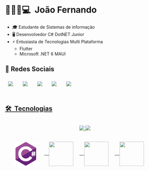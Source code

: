 # 👨🏻‍💻💻 &nbsp;João Fernando
  - 🎓 Estudante de Sistemas de informação
  - 🖥️ Desenvolvedor C# DotNET Junior
  - ⚡ Entusiasta de Tecnologias Multi Plataforma
    - Flutter
    - Microsoft .NET 6 MAUI

## 💬 Redes Sociais 
<div name="redessociais" align="center" style="display: flex; flex-wrap: wrap;">
  <a href="#" style="margin: 10px;">  
      <img src="https://img.shields.io/badge/LinkedIn-0e76a8?style=for-the-badge&logo=linkedin&logoColor=white&labelColor=0b5e86" target="_blank">
  </a>
  &nbsp;&nbsp;&nbsp;
  <a href"#" style="margin: 10px;">
      <img src="https://img.shields.io/badge/Outlook-0e70c8?style=for-the-badge&logo=microsoftoutlook&logoColor=white&labelColor=0b5aa0">
  </a>
  &nbsp;&nbsp;&nbsp;
   <a href="#" style="margin: 10px;">
      <img src="https://img.shields.io/badge/Instagram-E4805F?style=for-the-badge&logo=instagram&logoColor=white&labelColor=A03347">
   </a>
  &nbsp;&nbsp;&nbsp;
  <a style="margin: 10px;" href="https://www.youtube.com/channel/UCmuDm5HN4u2LjsbIZ0Tbikw" target="_blank">
    <img src="https://img.shields.io/badge/YouTube-FF0000?style=for-the-badge&logo=youtube&logoColor=white&labelColor=9c0507" target="_blank">
  </a>
  &nbsp;&nbsp;&nbsp;
   <a href="#" style="margin: 10px;">
      <img src="https://img.shields.io/badge/Twitch-9146FF?style=for-the-badge&logo=twitch&logoColor=white&labelColor=692BC5">
</div>

  ## 🛠 &nbsp;Tecnologias 

<div align="center">
  <a href="https://github.com/joaojfmx">
  <img height="180em" src="https://github-readme-stats.vercel.app/api/top-langs/?username=joaojfmx&layout=compact&langs_count=5&theme=github_dark"/>
  <img height="180em" src="https://github-readme-stats.vercel.app/api?username=joaojfmx&show_icons=true&theme=github_dark&include_all_commits=true&count_private=true"/>
</div>
<br><br>

  <div align="center">
    <img align="center" style="margin-right: 20px;" height="80" width="80" src="https://raw.githubusercontent.com/devicons/devicon/master/icons/csharp/csharp-original.svg">&nbsp;&nbsp;&nbsp;
    <img align="center" style="margin-right: 20px;" height="80" width="80" src="https://upload.wikimedia.org/wikipedia/commons/a/a3/.NET_Logo.svg">&nbsp;&nbsp;&nbsp;
    <img align="center" style="margin-right: 20px;" height="80" width="80" src="https://upload.wikimedia.org/wikipedia/commons/c/cf/Angular_full_color_logo.svg">&nbsp;&nbsp;&nbsp;
    <img align="center" style="margin-right: 20px;"  height="80" width="80" src="https://cdn.jsdelivr.net/gh/devicons/devicon/icons/flutter/flutter-original.svg" />
  </div>

